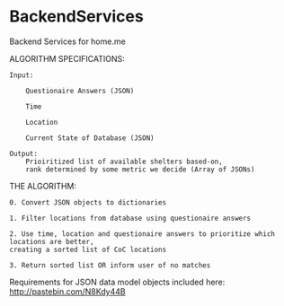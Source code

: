 # BackendServices
Backend Services for home.me

ALGORITHM SPECIFICATIONS:

	Input:
	
		Questionaire Answers (JSON)
		
		Time
		
		Location
		
		Current State of Database (JSON)
	
	Output:
		Prioiritized list of available shelters based-on, 
		rank determined by some metric we decide (Array of JSONs)


THE ALGORITHM:

	0. Convert JSON objects to dictionaries
	
	1. Filter locations from database using questionaire answers

	2. Use time, location and questionaire answers to prioritize which locations are better, 
	creating a sorted list of CoC locations

	3. Return sorted list OR inform user of no matches

Requirements for JSON data model objects included here:
http://pastebin.com/N8Kdy44B
